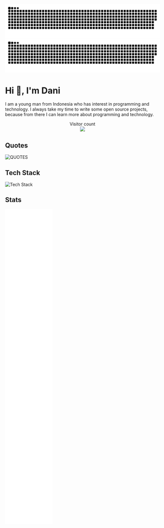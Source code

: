![GitHub Snake Light](https://raw.githubusercontent.com/ademr0/ademr0/snake/github-contribution-grid-snake.svg#gh-light-mode-only)
![GitHub Snake dark](https://raw.githubusercontent.com/ademr0/ademr0/snake/github-contribution-grid-snake.svg#gh-dark-mode-only)

# Hi 👋, I'm Dani

I am a young man from Indonesia who has interest in programming and technology. I always take my time to write some open source projects, because from there I can learn more about programming and technology.

<p align="center"> 
  Visitor count<br>
  <img src="https://profile-counter.glitch.me/ademr0/count.svg" />
</p>

## Quotes
![QUOTES](https://quotier.vercel.app/quote)

## Tech Stack

![Tech Stack](https://skillicons.dev/icons?i=go,rust,dart,cpp,c,nodejs,ts,js,python,solidity,wasm,cmake,html,css,sass,tailwindcss,svelte,react,remix,flutter,deno,docker,kubernetes,aws,gcp,firebase,cloudflare,netlify,vercel,nginx,mongodb,postgresql,redis,graphql,git,github,gitlab&theme=dark)

## Stats

![Metrics](github-metrics.svg)
